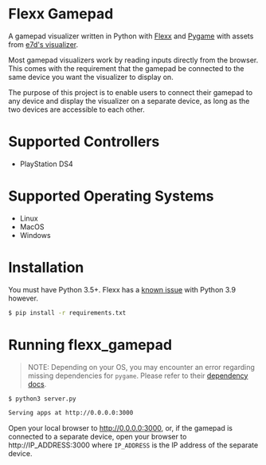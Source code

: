 Flexx Gamepad
=============
A gamepad visualizer written in Python with [Flexx](https://github.com/flexxui/flexx) and [Pygame](https://github.com/pygame/pygame) with assets from [e7d's visualizer](https://github.com/e7d/gamepad-viewer).

Most gamepad visualizers work by reading inputs directly from the browser. This comes with the requirement that the gamepad be connected to the same device you want the visualizer to display on.

The purpose of this project is to enable users to connect their gamepad to any device and display the visualizer on a separate device, as long as the two devices are accessible to each other.

# Supported Controllers
* PlayStation DS4

# Supported Operating Systems
* Linux
* MacOS
* Windows

# Installation

You must have Python 3.5+.  Flexx has a [known issue](https://github.com/flexxui/flexx/issues/674) with Python 3.9 however.

```bash
$ pip install -r requirements.txt
```

# Running flexx_gamepad

> NOTE: Depending on your OS, you may encounter an error regarding missing dependencies for `pygame`.  Please refer to their [dependency docs](https://github.com/pygame/pygame#dependencies).

```bash
$ python3 server.py

Serving apps at http://0.0.0.0:3000
```

Open your local browser to http://0.0.0.0:3000, or, if the gamepad is connected to a separate device, open your browser to http://IP_ADDRESS:3000 where `IP_ADDRESS` is the IP address of the separate device.
